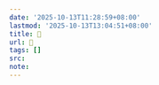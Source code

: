```yaml
---
date: '2025-10-13T11:28:59+08:00'
lastmod: '2025-10-13T13:04:51+08:00'
title: 󰟨
url: 󰟨
tags: []
src:
note:
---
```

